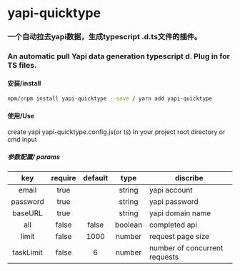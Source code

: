 # yapi-quicktype

### 一个自动拉去yapi数据，生成typescript .d.ts文件的插件。  
### An automatic pull Yapi data generation typescript d. Plug in for TS files.

#### 安装/install
```bash
npm/cnpm install yapi-quicktype --save / yarn add yapi-quicktype
```

#### 使用/Use
create yapi yapi-quicktype.config.js(or ts) In your project root directory or cmd input  
##### 参数配置/ params
| key  | require |  default |  type | discribe |  
| :--: | :-----: | :----: | :---: | -------- |  
| email | true |        | string | yapi account |
| password | true |  | string | yapi password |
| baseURL | true |  | string | yapi domain name |
| all | false | false  | boolean | completed api |
| limit | false | 1000 | number | request page size |
| taskLimit | false | 6 | number | number of concurrent requests |
